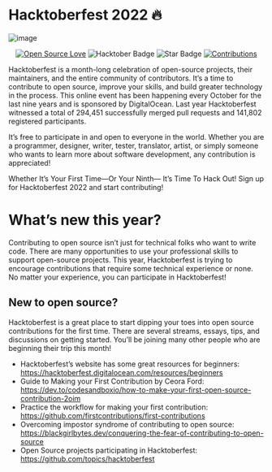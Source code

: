 #  Hacktoberfest 2022 🔥
![image](https://user-images.githubusercontent.com/70385488/192114009-0830321a-d227-4a4d-8411-6c03b54d7ce6.png)

<div align="center">

[![Open Source Love](https://firstcontributions.github.io/open-source-badges/badges/open-source-v1/open-source.svg)](https://github.com/kishanrajput23/Hacktoberfest-2022)
<img src="https://img.shields.io/badge/HacktoberFest-2022-blueviolet" alt="Hacktober Badge"/>
<img src="https://img.shields.io/static/v1?label=%E2%AD%90&message=If%20Useful&style=style=flat&color=BC4E99" alt="Star Badge"/>
<a href="https://github.com/kishanrajput23" ><img src="https://img.shields.io/badge/Contributions-welcome-green.svg?style=flat&logo=github" alt="Contributions" /></a>

</div>

Hacktoberfest is a month-long celebration of open-source projects, their maintainers, and the entire community of contributors. It’s a time to contribute to open source, improve your skills, and build greater technology in the process.
This online event has been happening every October for the last nine years and is sponsored by DigitalOcean. Last year Hacktoberfest witnessed a total of 294,451 successfully merged pull requests and 141,802 registered participants.

It’s free to participate in and open to everyone in the world. Whether you are a programmer, designer, writer, tester, translator, artist, or simply someone who wants to learn more about software development, any contribution is appreciated!

Whether It’s Your First Time—Or Your Ninth— It’s Time To Hack Out! Sign up for Hacktoberfest 2022 and start contributing!

# What’s new this year?
Contributing to open source isn’t just for technical folks who want to write code. There are many opportunities to use your professional skills to support open-source projects. This year, Hacktoberfest is trying to encourage contributions that require some technical experience or none. No matter your experience, you can participate in Hacktoberfest!

## New to open source?
Hacktoberfest is a great place to start dipping your toes into open source contributions for the first time. There are several streams, essays, tips, and discussions on getting started. You’ll be joining many other people who are beginning their trip this month!

- Hacktoberfest’s website has some great resources for beginners: https://hacktoberfest.digitalocean.com/resources/beginners
- Guide to Making your First Contribution by Ceora Ford: https://dev.to/codesandboxio/how-to-make-your-first-open-source-contribution-2oim
- Practice the workflow for making your first contribution: https://github.com/firstcontributions/first-contributions
- Overcoming impostor syndrome of contributing to open source: https://blackgirlbytes.dev/conquering-the-fear-of-contributing-to-open-source
- Open Source projects participating in Hacktoberfest: https://github.com/topics/hacktoberfest
